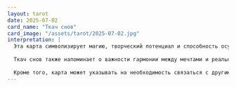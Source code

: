 ```yaml
---
layout: tarot
date: 2025-07-02
card_name: "Ткач снов"
card_image: "/assets/tarot/2025-07-02.jpg"
interpretation: |
  Эта карта символизирует магию, творческий потенциал и способность осуществлять мечты. Ткач снов вдохновляет на то, чтобы следовать своим желаниям и интуиции. Сегодня вы можете ощутить прилив вдохновения, который поможет вам реализовать свои идеи и задумки. Это время, когда ваши мечты могут стать реальностью, если вы будете действовать смело и уверенно.
  
  Ткач снов также напоминает о важности гармонии между мечтами и реальностью. Возможно, вам стоит уделить внимание своим внутренним желаниям и проанализировать, что действительно важно для вас. Не бойтесь мечтать и ставить перед собой амбициозные цели. Ваша интуиция будет вашим лучшим проводником в этот день.
  
  Кроме того, карта может указывать на необходимость связаться с другими людьми, которые могут поддержать ваши начинания. Возможно, вы встретите единомышленников или получите поддержку от близких. Используйте этот день для того, чтобы строить связи и делиться своими идеями. Ваша энергия и креативность могут вдохновить окружающих, и вместе вы сможете создать что-то удивительное.
---
```

